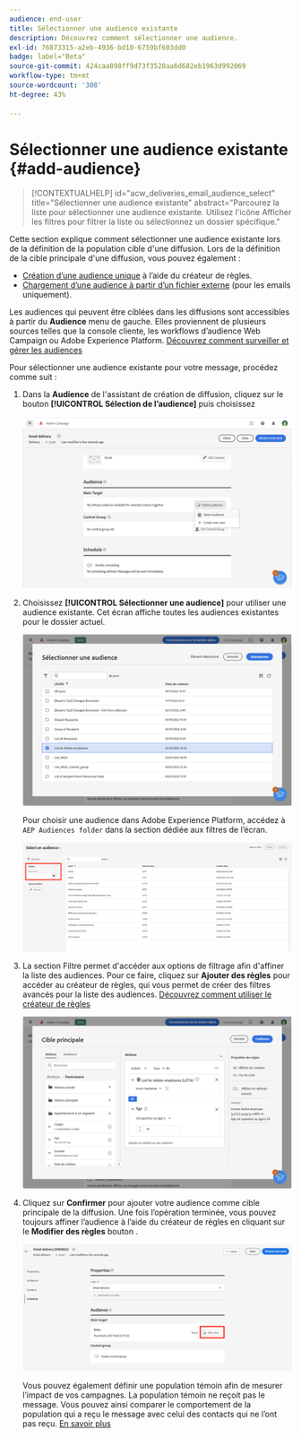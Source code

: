 ```yaml
---
audience: end-user
title: Sélectionner une audience existante
description: Découvrez comment sélectionner une audience.
exl-id: 76873315-a2eb-4936-bd10-6759bf603dd0
badge: label="Beta"
source-git-commit: 424caa898ff9d73f3520aa6d682eb1963d992069
workflow-type: tm+mt
source-wordcount: '308'
ht-degree: 43%

---
```



# Sélectionner une audience existante {#add-audience}

>[!CONTEXTUALHELP]
>id="acw_deliveries_email_audience_select"
>title="Sélectionner une audience existante"
>abstract="Parcourez la liste pour sélectionner une audience existante. Utilisez l&#39;icône Afficher les filtres pour filtrer la liste ou sélectionnez un dossier spécifique."

Cette section explique comment sélectionner une audience existante lors de la définition de la population cible d&#39;une diffusion. Lors de la définition de la cible principale d&#39;une diffusion, vous pouvez également :

* [Création d’une audience unique](one-time-audience.md) à l’aide du créateur de règles.
* [Chargement d’une audience à partir d’un fichier externe](file-audience.md) (pour les emails uniquement).

Les audiences qui peuvent être ciblées dans les diffusions sont accessibles à partir du **Audience** menu de gauche. Elles proviennent de plusieurs sources telles que la console cliente, les workflows d’audience Web Campaign ou Adobe Experience Platform. [Découvrez comment surveiller et gérer les audiences](manage-audience.md)

Pour sélectionner une audience existante pour votre message, procédez comme suit :

1. Dans la **Audience** de l&#39;assistant de création de diffusion, cliquez sur le bouton **[!UICONTROL Sélection de l’audience]** puis choisissez

   ![](assets/create-audience.png)

1. Choisissez **[!UICONTROL Sélectionner une audience]** pour utiliser une audience existante. Cet écran affiche toutes les audiences existantes pour le dossier actuel.

   ![](assets/create-audience2.png)

   Pour choisir une audience dans Adobe Experience Platform, accédez à `AEP Audiences folder` dans la section dédiée aux filtres de l’écran.

   ![](assets/select-audience-folder.png)

1. La section Filtre permet d&#39;accéder aux options de filtrage afin d&#39;affiner la liste des audiences. Pour ce faire, cliquez sur **Ajouter des règles** pour accéder au créateur de règles, qui vous permet de créer des filtres avancés pour la liste des audiences. [Découvrez comment utiliser le créateur de règles](segment-builder.md)

   ![](assets/create-audience4.png)

1. Cliquez sur **Confirmer** pour ajouter votre audience comme cible principale de la diffusion. Une fois l’opération terminée, vous pouvez toujours affiner l’audience à l’aide du créateur de règles en cliquant sur le **Modifier des règles** bouton .

   ![](assets/refine-audience.png)

   Vous pouvez également définir une population témoin afin de mesurer l’impact de vos campagnes. La population témoin ne reçoit pas le message. Vous pouvez ainsi comparer le comportement de la population qui a reçu le message avec celui des contacts qui ne l’ont pas reçu. [En savoir plus](control-group.md)
